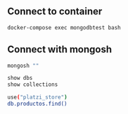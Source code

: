 ## Connect to container

```sh
docker-compose exec mongodbtest bash
```

## Connect with mongosh

```sh
mongosh ""
```

```sh
show dbs
show collections
```

```sh
use("platzi_store")
db.productos.find()
```
